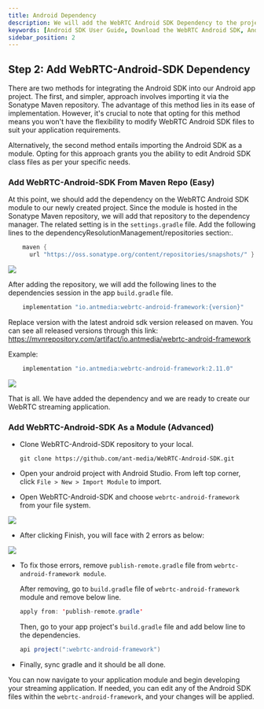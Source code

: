 ```yaml
---
title: Android Dependency
description: We will add the WebRTC Android SDK Dependency to the project
keywords: [Android SDK User Guide, Download the WebRTC Android SDK, Android SDK Dependency, Ant Media Server Documentation, Ant Media Server Tutorials]
sidebar_position: 2
---
```


## Step 2: Add WebRTC-Android-SDK Dependency

There are two methods for integrating the Android SDK into our Android app project. The first, and simpler, approach involves importing it via the Sonatype Maven repository. The advantage of this method lies in its ease of implementation. However, it's crucial to note that opting for this method means you won't have the flexibility to modify WebRTC Android SDK files to suit your application requirements.

Alternatively, the second method entails importing the Android SDK as a module. Opting for this approach grants you the ability to edit Android SDK class files as per your specific needs.

### Add WebRTC-Android-SDK From Maven Repo (Easy)

At this point, we should add the dependency on the WebRTC Android SDK module to our newly created project. Since the module is hosted in the Sonatype Maven repository, we will add that repository to the dependency manager. The related setting is in the `settings.gradle` file. Add the following lines to the dependencyResolutionManagement/repositories section:.

```java
    maven {
      url "https://oss.sonatype.org/content/repositories/snapshots/" }
```

![](@site/static/img/sdk-integration/android-sdk/settings.gradle.png)

After adding the repository, we will add the following lines to the dependencies session in the app `build.gradle` file.

```java
    implementation "io.antmedia:webrtc-android-framework:{version}"
```

Replace version with the latest android sdk version released on maven. You can see all released versions through this link:
https://mvnrepository.com/artifact/io.antmedia/webrtc-android-framework


Example:

```java
    implementation "io.antmedia:webrtc-android-framework:2.11.0"
```

![](@site/static/img/sdk-integration/android-sdk/build.gradle.png)

That is all. We have added the dependency and we are ready to create our WebRTC streaming application.


### Add WebRTC-Android-SDK As a Module (Advanced)

- Clone WebRTC-Android-SDK repository to your local.

  ```
  git clone https://github.com/ant-media/WebRTC-Android-SDK.git
  ```

- Open your android project with Android Studio. From left top corner, click `File > New > Import Module` to import.

- Open WebRTC-Android-SDK and choose `webrtc-android-framework` from your file system.

![](@site/static/img/sdk-integration/android-sdk/android-sdk-as-module-1.png)

- After clicking Finish, you will face with 2 errors as below:

![](@site/static/img/sdk-integration/android-sdk/android-sdk-as-module-2.png)

- To fix those errors, remove `publish-remote.gradle` file from `webrtc-android-framework module`.

  After removing,  go to `build.gradle` file of `webrtc-android-framework` module and remove  below line.

  ```java
  apply from: 'publish-remote.gradle'
  ```

  Then, go to your app project's `build.gradle` file and add below line to the dependencies.

  ```java
  api project(":webrtc-android-framework")
  ```

- Finally, sync gradle and it should be all done.

You can now navigate to your application module and begin developing your streaming application. If needed, you can edit any of the Android SDK files within the `webrtc-android-framework`, and your changes will be applied.
